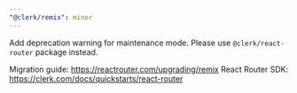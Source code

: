 ```yaml
---
"@clerk/remix": minor
---
```


Add deprecation warning for maintenance mode. Please use `@clerk/react-router` package instead.

Migration guide: https://reactrouter.com/upgrading/remix
React Router SDK: https://clerk.com/docs/quickstarts/react-router

